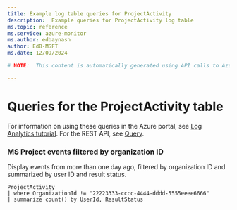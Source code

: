 ```yaml
---
title: Example log table queries for ProjectActivity
description:  Example queries for ProjectActivity log table
ms.topic: reference
ms.service: azure-monitor
ms.author: edbaynash
author: EdB-MSFT
ms.date: 12/09/2024

# NOTE:  This content is automatically generated using API calls to Azure. Any edits made on these files will be overwritten in the next run of the script. 

---
```


# Queries for the ProjectActivity table

For information on using these queries in the Azure portal, see [Log Analytics tutorial](/azure/azure-monitor/logs/log-analytics-tutorial). For the REST API, see [Query](/rest/api/loganalytics/query).


### MS Project events filtered by organization ID  


Display events from more than one day ago, filtered by organization ID and summarized by user ID and result status.  

```query
ProjectActivity
| where OrganizationId != "22223333-cccc-4444-dddd-5555eeee6666"
| summarize count() by UserId, ResultStatus

```

